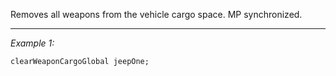 Removes all weapons from the vehicle cargo space. MP synchronized.


---
*Example 1:*
```sqf
clearWeaponCargoGlobal jeepOne;
```